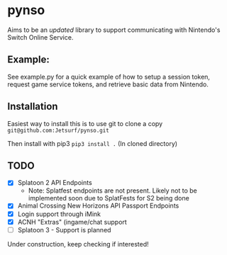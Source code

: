 # pynso
Aims to be an *updated* library to support communicating with Nintendo's Switch Online Service.

## Example:
See example.py for a quick example of how to setup a session token, request game service tokens, and retrieve basic data from Nintendo.

## Installation
Easiest way to install this is to use git to clone a copy
`git@github.com:Jetsurf/pynso.git`

Then install with pip3
`pip3 install .` (In cloned directory)

## TODO
- [X] Splatoon 2 API Endpoints
  - Note: Splatfest endpoints are not present. Likely not to be implemented soon due to SplatFests for S2 being done
- [X] Animal Crossing New Horizons API Passport Endpoints
- [X] Login support through iMink
- [X] ACNH "Extras" (ingame/chat support
- [ ] Splatoon 3 - Support is planned

Under construction, keep checking if interested!
